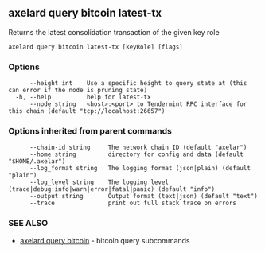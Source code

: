 ## axelard query bitcoin latest-tx

Returns the latest consolidation transaction of the given key role

```
axelard query bitcoin latest-tx [keyRole] [flags]
```

### Options

```
      --height int    Use a specific height to query state at (this can error if the node is pruning state)
  -h, --help          help for latest-tx
      --node string   <host>:<port> to Tendermint RPC interface for this chain (default "tcp://localhost:26657")
```

### Options inherited from parent commands

```
      --chain-id string     The network chain ID (default "axelar")
      --home string         directory for config and data (default "$HOME/.axelar")
      --log_format string   The logging format (json|plain) (default "plain")
      --log_level string    The logging level (trace|debug|info|warn|error|fatal|panic) (default "info")
      --output string       Output format (text|json) (default "text")
      --trace               print out full stack trace on errors
```

### SEE ALSO

* [axelard query bitcoin](axelard_query_bitcoin.md)	 - bitcoin query subcommands

